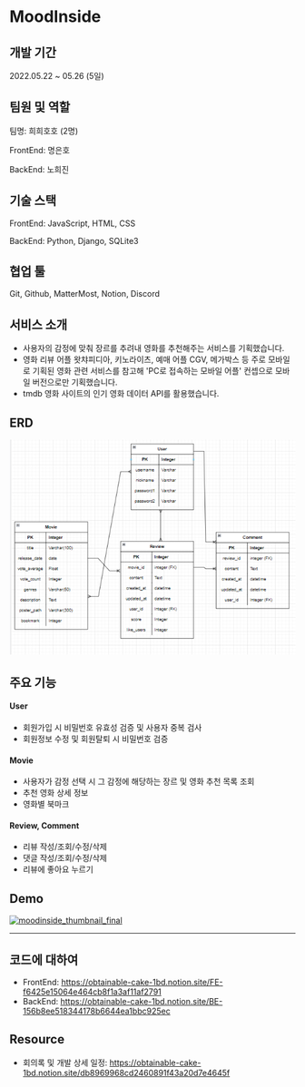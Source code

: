 # MoodInside 



## 개발 기간

2022.05.22 ~ 05.26 (5일)



## 팀원 및 역할

팀명: 희희호호 (2명)

FrontEnd: 명은호

BackEnd: 노희진



## 기술 스택

FrontEnd: JavaScript, HTML, CSS

BackEnd: Python, Django, SQLite3



## 협업 툴

Git, Github, MatterMost, Notion, Discord



## 서비스 소개

- 사용자의 감정에 맞춰 장르를 추려내 영화를 추천해주는 서비스를 기획했습니다.
- 영화 리뷰 어플 왓챠피디아, 키노라이츠, 예매 어플 CGV, 메가박스 등 주로 모바일로 기획된 영화 관련 서비스를 참고해 'PC로 접속하는 모바일 어플' 컨셉으로 모바일 버전으로만 기획했습니다.
- tmdb 영화 사이트의 인기 영화 데이터 API를 활용했습니다.



## ERD

<img src="README.assets/moodinside_erd_final.png" alt="moodinside_erd_final" style="zoom:80%;" />



## 주요 기능



#### User

- 회원가입 시 비밀번호 유효성 검증 및 사용자 중복 검사
- 회원정보 수정 및 회원탈퇴 시 비밀번호 검증

#### Movie

- 사용자가 감정 선택 시 그 감정에 해당하는 장르 및 영화 추천 목록 조회
- 추천 영화 상세 정보
- 영화별 북마크

#### Review, Comment

- 리뷰 작성/조회/수정/삭제
- 댓글 작성/조회/수정/삭제
- 리뷰에 좋아요 누르기



## Demo

[![moodinside_thumbnail_final](https://user-images.githubusercontent.com/89441476/174478385-abd6a005-4f5f-4379-8786-88012d5602ac.png)](https://youtu.be/FsRoiS79K7s)









----



## 코드에 대하여

- FrontEnd: https://obtainable-cake-1bd.notion.site/FE-f6425e15064e464cb8f1a3af11af2791
- BackEnd: https://obtainable-cake-1bd.notion.site/BE-156b8ee518344178b6644ea1bbc925ec



## Resource

- 회의록 및 개발 상세 일정: https://obtainable-cake-1bd.notion.site/db8969968cd2460891f43a20d7e4645f

